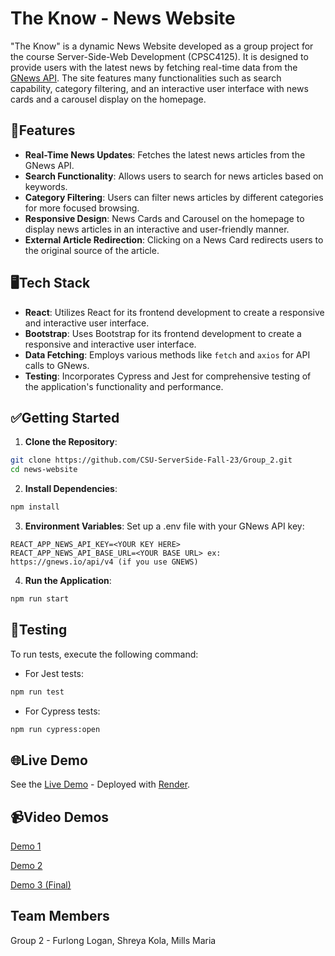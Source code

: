 
# The Know - News Website

"The Know" is a dynamic News Website developed as a group project for the course Server-Side-Web Development (CPSC4125). It is designed to provide users with the latest news by fetching real-time data from the [GNews API](https://gnews.io/).
The site features many functionalities such as search capability, category filtering, and an interactive user interface with news cards and a carousel display on the homepage.


## 🎯Features

- __Real-Time News Updates__: Fetches the latest news articles from the GNews API.
- __Search Functionality__: Allows users to search for news articles based on keywords.
- __Category Filtering__: Users can filter news articles by different categories for more focused browsing.
- __Responsive Design__: News Cards and Carousel on the homepage to display news articles in an interactive and user-friendly manner.
- __External Article Redirection__: Clicking on a News Card redirects users to the original source of the article.


## 🖥️Tech Stack

- __React__: Utilizes React for its frontend development to create a responsive and interactive user interface.
- __Bootstrap__: Uses Bootstrap for its frontend development to create a responsive and interactive user interface.
- __Data Fetching__: Employs various methods like `fetch` and `axios` for API calls to GNews.
- __Testing__: Incorporates Cypress and Jest for comprehensive testing of the application's functionality and performance.


## ✅Getting Started

1. __Clone the Repository__:

```bash
git clone https://github.com/CSU-ServerSide-Fall-23/Group_2.git
cd news-website
```

2. __Install Dependencies__:
```bash
npm install
```

3. __Environment Variables__:
   Set up a .env file with your GNews API key:
```
REACT_APP_NEWS_API_KEY=<YOUR KEY HERE>
REACT_APP_NEWS_API_BASE_URL=<YOUR BASE URL> ex: https://gnews.io/api/v4 (if you use GNEWS)
```

4. __Run the Application__:
```bash
npm run start
```

## 🧪Testing

To run tests, execute the following command:

- For Jest tests:

```bash
npm run test
```

- For Cypress tests:
```bash
npm run cypress:open
```
## 🌐Live Demo

See the [Live Demo](https://group-2-news-website.onrender.com) - Deployed with [Render](https://render.com/).

## 📹Video Demos

[Demo 1](https://www.youtube.com/watch?v=5B3Ia7ED-V8)

[Demo 2](https://www.youtube.com/watch?v=5z1dbcHZP_w)

[Demo 3 (Final)](https://www.youtube.com/watch?v=Zn5PLwSY-Dw)


## Team Members

Group 2 - Furlong Logan, Shreya Kola, Mills Maria
